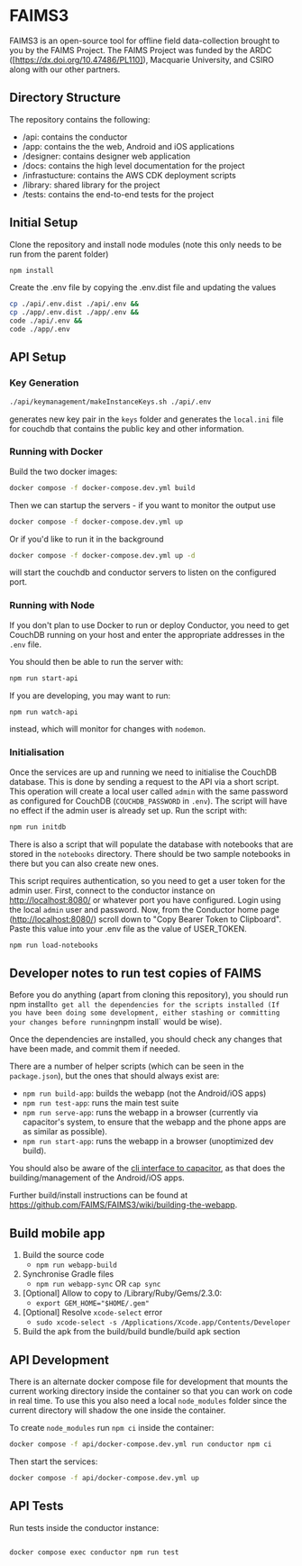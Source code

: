 # FAIMS3

FAIMS3 is an open-source tool for offline field data-collection brought to you by the FAIMS Project. The FAIMS Project was funded by the ARDC ([https://dx.doi.org/10.47486/PL110]), Macquarie University, and CSIRO along with our other partners.

## Directory Structure

The repository contains the following:

- /api: contains the conductor
- /app: contains the the web, Android and iOS applications
- /designer: contains designer web application
- /docs: contains the high level documentation for the project
- /infrastucture: contains the AWS CDK deployment scripts
- /library: shared library for the project
- /tests: contains the end-to-end tests for the project

## Initial Setup

Clone the repository and install node modules (note this only needs to be run from the parent folder)

```bash
npm install
```

Create the .env file by copying the .env.dist file and updating the values

```bash
cp ./api/.env.dist ./api/.env &&
cp ./app/.env.dist ./app/.env &&
code ./api/.env &&
code ./app/.env
```

## API Setup

### Key Generation

```bash
./api/keymanagement/makeInstanceKeys.sh ./api/.env
```

generates new key pair in the `keys` folder and generates the `local.ini` file for couchdb
that contains the public key and other information.

### Running with Docker

Build the two docker images:

```bash
docker compose -f docker-compose.dev.yml build
```

Then we can startup the servers - if you want to monitor the output use

```bash
docker compose -f docker-compose.dev.yml up
```

Or if you'd like to run it in the background

```bash
docker compose -f docker-compose.dev.yml up -d
```

will start the couchdb and conductor servers to listen on the configured port.

### Running with Node

If you don't plan to use Docker to run or deploy Conductor, you need to get CouchDB
running on your host and enter the appropriate addresses in the `.env` file.

You should then be able to run the server with:

```bash
npm run start-api
```

If you are developing, you may want to run:

```bash
npm run watch-api
```

instead, which will monitor for changes with `nodemon`.

### Initialisation

Once the services are up and running we need to initialise the CouchDB
database. This is done by sending a request to the API via a short script.
This operation will create a local user called `admin` with the same password
as configured for CouchDB (`COUCHDB_PASSWORD` in `.env`). The script will
have no effect if the admin user is already set up. Run the script with:

```bash
npm run initdb
```

There is also a script that will populate the database with notebooks that are
stored in the `notebooks` directory. There should be two sample notebooks in
there but you can also create new ones.

This script requires authentication, so you need to get a user token for the admin
user. First, connect to the conductor instance on <http://localhost:8080/> or whatever
port you have configured. Login using the local `admin` user and password.
Now, from the Conductor home page (<http://localhost:8080/>) scroll down to "Copy
Bearer Token to Clipboard". Paste this value into your .env file as the
value of USER_TOKEN.

```bash
npm run load-notebooks
```

## Developer notes to run test copies of FAIMS

Before you do anything (apart from cloning this repository), you should run
npm install`to get all the dependencies
for the scripts installed (If you have been doing some development, either
stashing or committing your changes before
running`npm install` would be wise).

Once the dependencies are installed, you should check any changes that have been
made, and commit them if needed.

There are a number of helper scripts (which can be seen in the `package.json`),
but the ones that should always exist
are:

- `npm run build-app`: builds the webapp (not the Android/iOS apps)
- `npm run test-app`: runs the main test suite
- `npm run serve-app`: runs the webapp in a browser (currently via capacitor's
  system, to ensure that the webapp and the phone apps are as similar as
  possible).
- `npm run start-app`: runs the webapp in a browser (unoptimized dev build).

You should also be aware of the
[cli interface to capacitor](https://capacitorjs.com/docs/cli), as that does the
building/management of the Android/iOS
apps.

Further build/install instructions can be found at
<https://github.com/FAIMS/FAIMS3/wiki/building-the-webapp>.

## Build mobile app

1. Build the source code
   - `npm run webapp-build`
1. Synchronise Gradle files
   - `npm run webapp-sync` OR `cap sync`
1. [Optional] Allow to copy to /Library/Ruby/Gems/2.3.0:
   - `export GEM_HOME="$HOME/.gem"`
1. [Optional] Resolve `xcode-select` error
   - `sudo xcode-select -s /Applications/Xcode.app/Contents/Developer`
1. Build the apk from the build/build bundle/build apk section

## API Development

There is an alternate docker compose file for development that mounts the
current working directory inside the container so that you can work on
code in real time. To use this you also need a local `node_modules` folder
since the current directory will shadow the one inside the container.

To create `node_modules` run `npm ci` inside the container:

```bash
docker compose -f api/docker-compose.dev.yml run conductor npm ci
```

Then start the services:

```bash
docker compose -f api/docker-compose.dev.yml up
```

## API Tests

Run tests inside the conductor instance:

```bash

docker compose exec conductor npm run test
```
